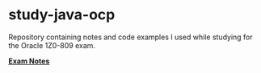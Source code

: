 # study-java-ocp
Repository containing notes and code examples I used while studying for the Oracle 1Z0-809 exam.

[**Exam Notes**](docs/exam-notes/index.md)
